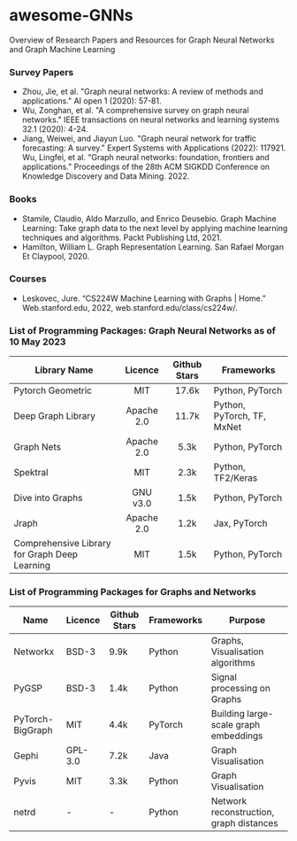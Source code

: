# awesome-GNNs
Overview of Research Papers and Resources for Graph Neural Networks and Graph Machine Learning 


### Survey Papers 
- Zhou, Jie, et al. "Graph neural networks: A review of methods and applications." AI open 1 (2020): 57-81.
- Wu, Zonghan, et al. "A comprehensive survey on graph neural networks." IEEE transactions on neural networks and learning systems 32.1 (2020): 4-24.
- Jiang, Weiwei, and Jiayun Luo. "Graph neural network for traffic forecasting: A survey." Expert Systems with Applications (2022): 117921.
Wu, Lingfei, et al. "Graph neural networks: foundation, frontiers and applications." Proceedings of the 28th ACM SIGKDD Conference on Knowledge Discovery and Data Mining. 2022.

### Books 
- Stamile, Claudio, Aldo Marzullo, and Enrico Deusebio. Graph Machine Learning: Take graph data to the next level by applying machine learning techniques and algorithms. Packt Publishing Ltd, 2021.
- Hamilton, William L. Graph Representation Learning. San Rafael Morgan Et Claypool, 2020.

### Courses 
- Leskovec, Jure. “CS224W  Machine Learning with Graphs | Home.” Web.stanford.edu, 2022, web.stanford.edu/class/cs224w/.

### List of Programming Packages: Graph Neural Networks as of 10 May 2023

| **Library Name**                               | **Licence** | **Github Stars** | **Frameworks**            |
|------------------------------------------------|:-----------:|:----------------:|----------------------------|
| Pytorch Geometric                              |     MIT     |       17.6k      | Python, PyTorch            |
| Deep Graph Library                             |  Apache 2.0 |       11.7k      | Python, PyTorch, TF, MxNet |
| Graph Nets                                     |  Apache 2.0 |       5.3k       | Python, PyTorch            |
| Spektral                                       |     MIT     |       2.3k       | Python, TF2/Keras          |
| Dive into Graphs                               |   GNU v3.0  |       1.5k       | Python, PyTorch            |
| Jraph                                          |  Apache 2.0 |       1.2k       | Jax, PyTorch               |
| Comprehensive Library for Graph Deep Learning  |     MIT     |       1.5k       | Python, PyTorch            |


### List of Programming Packages for Graphs and Networks 

| **Name**         | **Licence** | **Github Stars** | **Frameworks** | **Purpose**                            |
|------------------|-------------|------------------|-----------------|----------------------------------------|
| Networkx         |    BSD-3    |       9.9k       |      Python     | Graphs, Visualisation algorithms       |
| PyGSP            |    BSD-3    |       1.4k       |      Python     | Signal processing on Graphs            |
| PyTorch-BigGraph |     MIT     |       4.4k       |     PyTorch     | Building large-scale graph embeddings  |
| Gephi            |   GPL-3.0   |       7.2k       |       Java      | Graph Visualisation                    |
| Pyvis            |     MIT     |       3.3k       |      Python     | Graph Visualisation                    |
|  netrd           |      -      |        -         |      Python     | Network reconstruction, graph distances|
